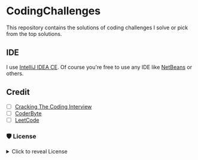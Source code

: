 # CodingChallenges

This repository contains the solutions of coding challenges I solve or pick from the top solutions.

## IDE

I use [IntelliJ IDEA CE](https://www.jetbrains.com/idea/). Of course you're free to use any IDE like [NetBeans](https://netbeans.org/)
 or others.
 
## Credit

- [ ] [Cracking The Coding Interview](https://www.amazon.com/Cracking-Coding-Interview-Programming-Questions/dp/0984782850)
- [ ] [CoderByte](https://coderbyte.com/)
- [ ] [LeetCode](https://leetcode.com/)

### 🛡 License
<details>
    <summary>
        Click to reveal License
    </summary>
    
```
Licensed under the Apache License, Version 2.0 (the "License");
you may not use this file except in compliance with the License.
You may obtain a copy of the License at

   http://www.apache.org/licenses/LICENSE-2.0

Unless required by applicable law or agreed to in writing, software
distributed under the License is distributed on an "AS IS" BASIS,
WITHOUT WARRANTIES OR CONDITIONS OF ANY KIND, either express or implied.
See the License for the specific language governing permissions and
limitations under the License.
```
